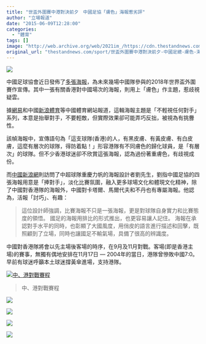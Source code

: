 ```yaml
---
title: "世盃外圍賽中港對決前夕　中國足協「膚色」海報惹劣評"
author: "立場報道"
date: "2015-06-09T12:28:00"
categories:
  - "體育"
tags: []
image: "http://web.archive.org/web/2021im_/https://cdn.thestandnews.com/media/photos/cache/football-04_86jcf_1200x0.png"
original_url: "thestandnews.com/sport/世盃外圍賽中港對決前夕-中國足總-膚色-海報惹劣評"
---
```

![](http://web.archive.org/web/2021im_/https://cdn.thestandnews.com/media/photos/cache/football-04_86jcf_1200x0.png)

中國足球協會近日發佈了[多張海報](http://web.archive.org/web/20210628174114/http://sports.sina.cn/china/2015-06-09/detail-icrvvrak2920451.d.html?&cid=76739)，為未來幾場中國隊參與的2018年世界盃外圍賽作宣傳。其中一張有關香港對中國場次的海報，則用上「膚色」作主題，惹歧視疑雲。

據[網易](http://web.archive.org/web/20210628174114/http://sports.163.com/15/0608/13/ARJFD74R00051C8M.html)和中國[新浪體育](http://web.archive.org/web/20210628174114/http://sports.sina.cn/china/2015-06-09/detail-icrvvrak2920451.d.html?&cid=76739)等中國體育網站報道，這輯海報主題是「不輕視任何對手」系列，本意是抬舉對手，不要輕敵，但實際效果卻可能弄巧反拙，被視為有挑釁性。

該幀海報中，宣傳語句為「這支球隊(香港)的人，有黑皮膚、有黃皮膚、有白皮膚，這麼有層次的球隊，得防着點！」形容港隊有不同膚色的歸化球員，是「有層次」的球隊。但不少香港球迷卻不欣賞這張海報，認為過份著重膚色，有歧視成份。

而[中國新浪網](http://web.archive.org/web/20210628174114/http://sports.sina.cn/china/2015-06-09/detail-icrvvrak2920451.d.html?&cid=76739)則訪問了中超球隊重慶力帆的海報設計者劉先生，劉指中國足協的四張海報用意是「捧對手」，淡化比賽氛圍，融入更多球場文化和體現文化精神，除了中國對香港隊的海報外，中國對卡塔爾、馬爾代夫和不丹也有專屬海報。他認為，活報「討巧」、有趣：

> 這位設計師強調，比賽海報不只是一張海報，更是對球隊自身實力和比賽態度的領悟。 國足的海報用排比的形式推出，也更容易讓人記住。 海報在承認對手水平的同時，也彰顯了大國風度，用俏皮的語言進行描述和回擊，既照顧到了立場，同時也讓國足不輸氣場，具備了很高的辨識度。

中國對香港隊將會以先主場後客場的時序，在9月及11月對戰。客場(即是香港主場)的賽事，無獨有偶地安排在11月17日 — 2004年的當日，港隊曾慘敗中國7:0。早前有球迷呼籲本土球迷撐黃傘進場，支持港隊。

[![中、港對戰賽程](http://web.archive.org/web/2021im_/https://cdn.thestandnews.com/media/photos/cache/football-16_mqSgq_1200x0_8KunL_1200x0.png)](http://web.archive.org/web/20210628174114/https://cdn.thestandnews.com/media/photos/cache/football-16_mqSgq_1200x0_8KunL_1200x0.png)

> 中、港對戰賽程

[![](http://web.archive.org/web/2021im_/https://cdn.thestandnews.com/media/photos/cache/0XxL-crvvqrf4417065_Z9Thj_1200x0.jpg)](http://web.archive.org/web/20210628174114/https://cdn.thestandnews.com/media/photos/cache/0XxL-crvvqrf4417065_Z9Thj_1200x0.jpg)

[![](http://web.archive.org/web/2021im_/https://cdn.thestandnews.com/media/photos/cache/1B6_-crvvqrf4417195_5HT8Y_1200x0.jpg)](http://web.archive.org/web/20210628174114/https://cdn.thestandnews.com/media/photos/cache/1B6_-crvvqrf4417195_5HT8Y_1200x0.jpg)

[![](http://web.archive.org/web/2021im_/https://cdn.thestandnews.com/media/photos/cache/3CEd-crvvqrf4416902_r46MJ_1200x0.jpg)](http://web.archive.org/web/20210628174114/https://cdn.thestandnews.com/media/photos/cache/3CEd-crvvqrf4416902_r46MJ_1200x0.jpg)

[![](http://web.archive.org/web/2021im_/https://cdn.thestandnews.com/media/photos/cache/qZS_-crvvqrf4417470_08z08_1200x0.jpg)](http://web.archive.org/web/20210628174114/https://cdn.thestandnews.com/media/photos/cache/qZS_-crvvqrf4417470_08z08_1200x0.jpg)